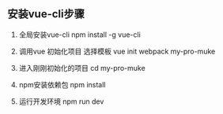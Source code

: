 


## 安装vue-cli步骤

1.  全局安装vue-cli
   npm install -g vue-cli

2. 调用vue 初始化项目 选择模板
   vue init webpack my-pro-muke

3. 进入刚刚初始化的项目
   cd my-pro-muke

4. npm安装依赖包
   npm install

5. 运行开发环境
   npm run dev